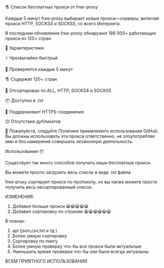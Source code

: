 🌎 Список бесплатных прокси от free-proxy

Каждые 5 минут free-proxy выбирает новые прокси—серверы, включая прокси HTTP, SOCKS4 и SOCKS5, со всего Интернета.


В последнем обновлении free-proxy обнаружил 186 000+ работающих прокси из 120+ стран.


🦄 Характеристики:

⚡ Чрезвычайно быстрый

📝 Проверяется каждые 5 минут

🌎 Содержит 120+ стран

📓 Отсортирован по ALL, HTTP, SOCKS4 и SOCKS5

📦 Доступно в .txt

🔐 Поддерживает HTTPS-соединение

😊 Отсутствие дубликатов

🛑 Пожалуйста, следуйте Политике приемлемого использования GitHub. Вы должны использовать эти прокси ответственно, не злоупотребляя ими и без намерения совершить незаконную деятельность.

Использование 📦

Существует так много способов получить наши бесплатные прокси.

Вы можете просто загрузить весь список в виде .txt файла.

free-proxy сортирует прокси по протоколу, но вы также можете просто получить весь несортированный список.

ИЗМЕНЕНИЯ:

1) Добавил больше прокси 😀😀😀😀😀
2) Добавил сортировку по странам 😀😀😀😀😀😀

В планах:

1) api (json,csv,txt и тд )
2) Более умную сортировку
3) Сортировку по пингу
4) Более умную проверку что-бы все прокси были актуальные
5) Уменьшить время проверки что-бы они были всегда актуальны



ВСЕМ ПРИЯТНОГО ИСПОЛЬЗОВАНИЯ 
